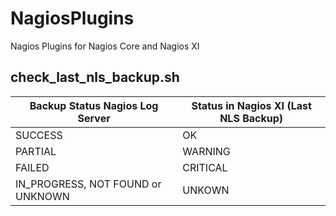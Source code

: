 # NagiosPlugins
Nagios Plugins for Nagios Core and Nagios XI


## check_last_nls_backup.sh

| Backup Status Nagios Log Server   | Status in Nagios XI (Last NLS Backup) |
|-----------------------------------|---------------------------------------|
| SUCCESS                           | OK                                    |
| PARTIAL                           | WARNING                               |
| FAILED                            | CRITICAL                              |
| IN_PROGRESS, NOT FOUND or UNKNOWN | UNKOWN                                |
